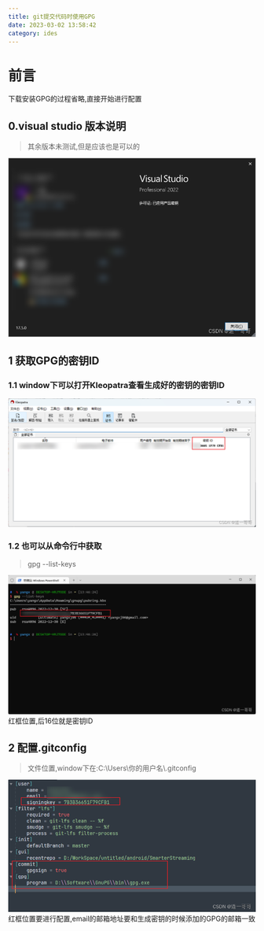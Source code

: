 ```yaml
---
title: git提交代码时使用GPG
date: 2023-03-02 13:58:42
category: ides
---
```


# 前言
下载安装GPG的过程省略,直接开始进行配置

## 0.visual studio 版本说明
> 其余版本未测试,但是应该也是可以的

![在这里插入图片描述](/images/blog/ides/b-2-1.png)


## 1 获取GPG的密钥ID

### 1.1 window下可以打开Kleopatra查看生成好的密钥的密钥ID

![在这里插入图片描述](/images/blog/ides/b-2-2.png)

### 1.2 也可以从命令行中获取

>  gpg --list-keys

![在这里插入图片描述](/images/blog/ides/b-2-3.png)
红框位置,后16位就是密钥ID

## 2 配置.gitconfig
> 文件位置,window下在:C:\Users\你的用户名\\.gitconfig

![在这里插入图片描述](/images/blog/ides/b-2-4.png)
红框位置要进行配置,email的邮箱地址要和生成密钥的时候添加的GPG的邮箱一致